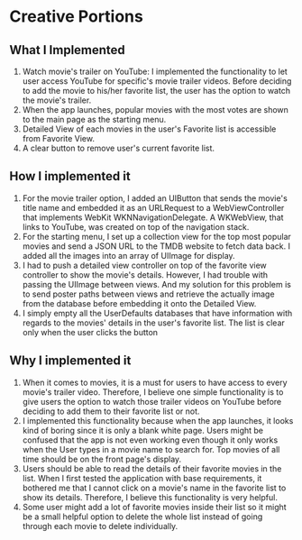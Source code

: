 # Creative Portions #

## What I Implemented ##
1. Watch movie's trailer on YouTube: I implemented the functionality to let user access YouTube for specific's movie trailer videos. Before deciding to add the movie to his/her favorite list, the user has the option to watch the movie's trailer. 
2. When the app launches, popular movies with the most votes are shown to the main page as the starting menu.
3. Detailed View of each movies in the user's Favorite list is accessible from Favorite View. 
4. A clear button to remove user's current favorite list. 

## How I implemented it ##
1. For the movie trailer option, I added an UIButton that sends the movie's title name and embedded it as an URLRequest to a WebViewController that implements WebKit WKNNavigationDelegate. A WKWebView, that links to YouTube, was created on top of the navigation stack. 
2. For the starting menu, I set up a collection view for the top most popular movies and send a JSON URL to the TMDB website to fetch data back. I added all the images into an array of UIImage for display. 
3. I had to push a detailed view controller on top of the favorite view controller to show the movie's details. However, I had trouble with passing the UIImage between views. And my solution for this problem is to send poster paths between views and retrieve the actually image from the database before embedding it onto the Detailed View.
3. I simply empty all the UserDefaults databases that have information with regards to the movies' details in the user's favorite list. The list is clear only when the user clicks the button


## Why I implemented it ##
1. When it comes to movies, it is a must for users to have access to every movie's trailer video. Therefore, I believe one simple functionality is to give users the option to watch those trailer videos on YouTube before deciding to add them to their favorite list or not. 
2. I implemented this functionality because when the app launches, it looks kind of boring since it is only a blank white page. Users might be confused that the app is not even working even though it only works when the User types in a movie name to search for. Top movies of all time should be on the front page's display. 
3. Users should be able to read the details of their favorite movies in the list. When I first tested the application with base requirements, it bothered me that I cannot click on a movie's name in the favorite list to show its details. Therefore, I believe this functionality is very helpful.
4. Some user might add a lot of favorite movies inside their list so it might be a small helpful option to delete the whole list instead of going through each movie to delete individually. 

